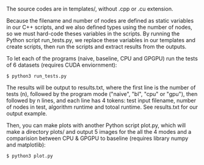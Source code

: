 The source codes are in templates/, without .cpp or .cu extension.

Because the filename and number of nodes are defined as static variables in our C++ scripts, and we also defined types using the number of nodes, so we must hard-code theses variables in the scripts. By running the Python script run_tests.py, we replace these variables in our templates and create scripts, then run the scripts and extract results from the outputs.

To let each of the programs (naive, baseline, CPU and GPGPU) run the tests of 6 datasets (requires CUDA enviornment):

    $ python3 run_tests.py
    
The results will be output to results.txt, where the first line is the number of tests (n), followed by the program mode ("naive", "bl", "cpu" or "gpu"), then followed by n lines, and each line has 4 tokens: test input filename, number of nodes in test, algorithm runtime and totoal runtime. See results.txt for our output example.

Then, you can make plots with another Python script plot.py, which will make a directory plots/ and output 5 images for the all the 4 modes and a comparision between CPU & GPGPU to baseline (requires library numpy and matplotlib):

    $ python3 plot.py
